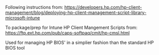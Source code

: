 Following instructions from:
https://developers.hp.com/hp-client-management/blog/deploying-hp-client-management-script-library-microsoft-intune

To package/prep for Intune HP Client Mangement Scripts from:
https://ftp.ext.hp.com/pub/caps-softpaq/cmit/hp-cmsl.html

Used for managing HP BIOS' in a simplier fashion than the standard HP BIOS tool
